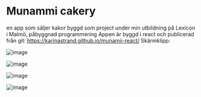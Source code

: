 # Munammi cakery
en app som säljer kakor byggd som project under min utbildning på Lexicon i Malmö, påbyggnad programmering
Appen är byggd i react och publicerad från git: https://karinastrand.github.io/munamii-react/
Skärmklipp:


![image](https://github.com/user-attachments/assets/93ce6964-7c29-4790-9500-ae59d502d6eb)

![image](https://github.com/user-attachments/assets/8685b457-f35b-4d9a-8dfe-6577c7c59fc6)

![image](https://github.com/user-attachments/assets/18dc6409-6de0-40bb-ad26-a5756629091c)

![image](https://github.com/user-attachments/assets/3313ca43-a46e-4ba6-8cf7-b1bae7616ecd)

